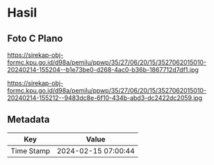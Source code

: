 # Hasil

## Foto C Plano

https://sirekap-obj-formc.kpu.go.id/d98a/pemilu/ppwp/35/27/06/20/15/3527062015010-20240214-155204--b1e73be0-d268-4ac0-b36b-1867712d7df1.jpg

https://sirekap-obj-formc.kpu.go.id/d98a/pemilu/ppwp/35/27/06/20/15/3527062015010-20240214-155212--9483dc8e-6f10-434b-abd3-dc2422dc2059.jpg


## Metadata

| Key        | Value               |
| ---------- | ------------------- |
| Time Stamp | 2024-02-15 07:00:44 |



